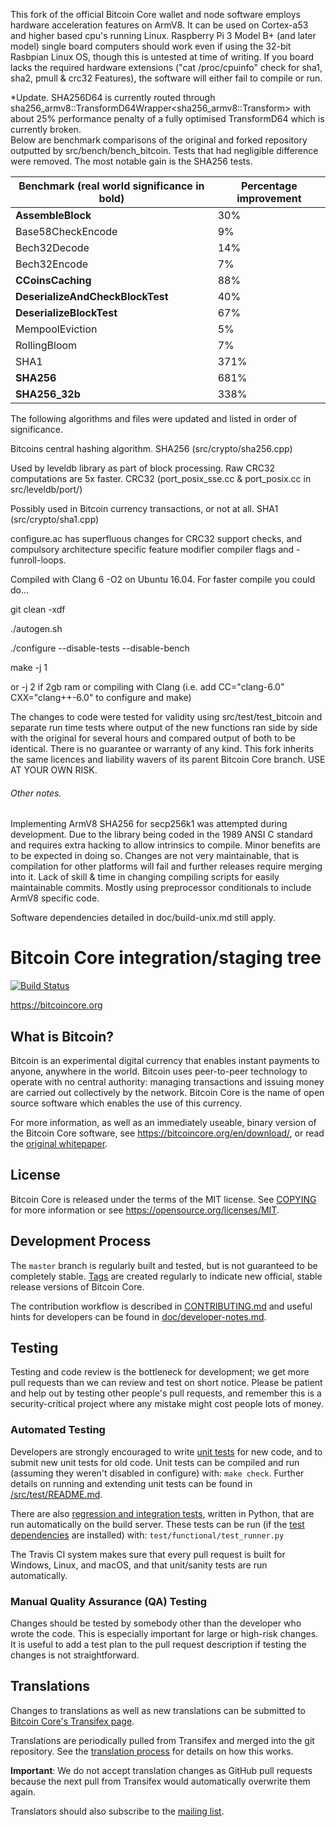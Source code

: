 This fork of the official Bitcoin Core wallet and node software employs hardware acceleration features on ArmV8. It can be used on Cortex-a53 and higher based cpu's running Linux. Raspberry Pi 3 Model B+ (and later model) single board computers should work even if using the 32-bit Rasbpian Linux OS, though this is untested at time of writing. If you board lacks the required hardware extensions ("cat /proc/cpuinfo" check for sha1, sha2, pmull & crc32 Features), the software will either fail to compile or run.  

*Update. SHA256D64 is currently routed through sha256_armv8::TransformD64Wrapper<sha256_armv8::Transform> with about 25% performance penalty of a fully optimised TransformD64 which is currently broken.  
Below are benchmark comparisons of the original and forked repository outputted by src/bench/bench_bitcoin.
Tests that had negligible difference were removed. The most notable gain is the SHA256 tests.

Benchmark (real world significance in bold) | Percentage improvement
------------ | -------------
**AssembleBlock** | 30%
Base58CheckEncode | 9%
Bech32Decode | 14%
Bech32Encode | 7%
**CCoinsCaching** | 88%
**DeserializeAndCheckBlockTest** | 40%
**DeserializeBlockTest** | 67%
MempoolEviction | 5%
RollingBloom | 7%
SHA1 | 371%
**SHA256** | 681%
**SHA256_32b** | 338%

The following algorithms and files were updated and listed in order of significance.

Bitcoins central hashing algorithm.
SHA256 (src/crypto/sha256.cpp)

Used by leveldb library as part of block processing. Raw CRC32 computations are 5x faster.
CRC32 (port_posix_sse.cc & port_posix.cc in src/leveldb/port/)

Possibly used in Bitcoin currency transactions, or not at all.
SHA1 (src/crypto/sha1.cpp)

configure.ac has superfluous changes for CRC32 support checks, and compulsory architecture specific feature modifier compiler flags and -funroll-loops.

Compiled with Clang 6 -O2 on Ubuntu 16.04. For faster compile you could do...

git clean -xdf

./autogen.sh

./configure --disable-tests --disable-bench

make -j 1

or -j 2 if 2gb ram or compiling with Clang (i.e. add CC="clang-6.0" CXX="clang++-6.0" to configure and make)

The changes to code were tested for validity using src/test/test_bitcoin and separate run time tests where output of the new functions ran side by side with the original for several hours and compared output of both to be identical. There is no guarantee or warranty of any kind. This fork inherits the same licences and liability wavers of its parent Bitcoin Core branch. USE AT YOUR OWN RISK.

###### Other notes. 
Implementing ArmV8 SHA256 for secp256k1 was attempted during development. Due to the library being coded in the 1989 ANSI C standard and requires extra hacking to allow intrinsics to compile. Minor benefits are to be expected in doing so.
Changes are not very maintainable, that is compilation for other platforms will fail and further releases require merging into it. Lack of skill & time in changing compiling scripts for easily maintainable commits. Mostly using preprocessor conditionals to include ArmV8 specific code.

Software dependencies detailed in doc/build-unix.md still apply.

Bitcoin Core integration/staging tree
=====================================

[![Build Status](https://travis-ci.org/bitcoin/bitcoin.svg?branch=master)](https://travis-ci.org/bitcoin/bitcoin)

https://bitcoincore.org

What is Bitcoin?
----------------

Bitcoin is an experimental digital currency that enables instant payments to
anyone, anywhere in the world. Bitcoin uses peer-to-peer technology to operate
with no central authority: managing transactions and issuing money are carried
out collectively by the network. Bitcoin Core is the name of open source
software which enables the use of this currency.

For more information, as well as an immediately useable, binary version of
the Bitcoin Core software, see https://bitcoincore.org/en/download/, or read the
[original whitepaper](https://bitcoincore.org/bitcoin.pdf).

License
-------

Bitcoin Core is released under the terms of the MIT license. See [COPYING](COPYING) for more
information or see https://opensource.org/licenses/MIT.

Development Process
-------------------

The `master` branch is regularly built and tested, but is not guaranteed to be
completely stable. [Tags](https://github.com/bitcoin/bitcoin/tags) are created
regularly to indicate new official, stable release versions of Bitcoin Core.

The contribution workflow is described in [CONTRIBUTING.md](CONTRIBUTING.md)
and useful hints for developers can be found in [doc/developer-notes.md](doc/developer-notes.md).

Testing
-------

Testing and code review is the bottleneck for development; we get more pull
requests than we can review and test on short notice. Please be patient and help out by testing
other people's pull requests, and remember this is a security-critical project where any mistake might cost people
lots of money.

### Automated Testing

Developers are strongly encouraged to write [unit tests](src/test/README.md) for new code, and to
submit new unit tests for old code. Unit tests can be compiled and run
(assuming they weren't disabled in configure) with: `make check`. Further details on running
and extending unit tests can be found in [/src/test/README.md](/src/test/README.md).

There are also [regression and integration tests](/test), written
in Python, that are run automatically on the build server.
These tests can be run (if the [test dependencies](/test) are installed) with: `test/functional/test_runner.py`

The Travis CI system makes sure that every pull request is built for Windows, Linux, and macOS, and that unit/sanity tests are run automatically.

### Manual Quality Assurance (QA) Testing

Changes should be tested by somebody other than the developer who wrote the
code. This is especially important for large or high-risk changes. It is useful
to add a test plan to the pull request description if testing the changes is
not straightforward.

Translations
------------

Changes to translations as well as new translations can be submitted to
[Bitcoin Core's Transifex page](https://www.transifex.com/projects/p/bitcoin/).

Translations are periodically pulled from Transifex and merged into the git repository. See the
[translation process](doc/translation_process.md) for details on how this works.

**Important**: We do not accept translation changes as GitHub pull requests because the next
pull from Transifex would automatically overwrite them again.

Translators should also subscribe to the [mailing list](https://groups.google.com/forum/#!forum/bitcoin-translators).
